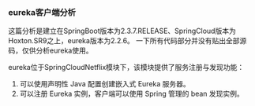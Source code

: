 ### eureka客户端分析

这篇分析是建立在SpringBoot版本为2.3.7.RELEASE、SpringCloud版本为Hoxton.SR9之上，eureka版本为2.2.6。
一下所有代码部分并没有贴出全部源码，仅供分析eureka使用。

eureka位于SpringCloudNetflix模块下，该模块提供了服务注册与发现功能：
1. 可以使用声明性 Java 配置创建嵌入式 Eureka 服务器。
2. 可以注册 Eureka 实例，客户端可以使用 Spring 管理的 bean 发现实例。